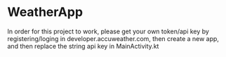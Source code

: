 # WeatherApp
In order for this project to work, please get your own token/api key by registering/loging in developer.accuweather.com, then create a new
app, and then replace the string api key in MainActivity.kt
